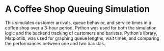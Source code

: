 # A Coffee Shop Queuing Simulation

This simulates customer arrivals, queue behavior, and service times in a coffee shop over a 3-hour period. Python was used for both the simulation logic and the backend tracking of customers and baristas. Python's library, Matplotlib, was used for graphing queue lengths, wait times, and comparing the performances between one and two baristas.
